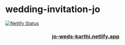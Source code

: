 # wedding-invitation-jo

[![Netlify Status](https://api.netlify.com/api/v1/badges/9c07d7ae-0f1d-44a7-b4c3-fbd5d6ee8745/deploy-status)](https://app.netlify.com/sites/jo-weds-karthi/deploys)
<h3 align="center"><a href="https://parvathirajan.netlify.app">jo-weds-karthi.netlify.app</a><h3>
  
